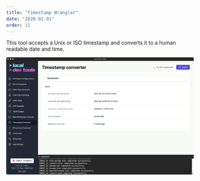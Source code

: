 ```yaml
---
title: "Timestamp Wrangler"
date: "2020-01-01"
order: 11
---
```


This tool accepts a Unix or ISO timestamp and converts it to a human readable date and time.

![Timestamps](../images/timestamps.png)
